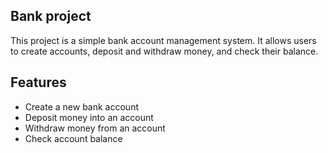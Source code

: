 ## Bank project

This project is a simple bank account management system. It allows users to create accounts, deposit and withdraw money, and check their balance.

## Features

- Create a new bank account
- Deposit money into an account
- Withdraw money from an account
- Check account balance

